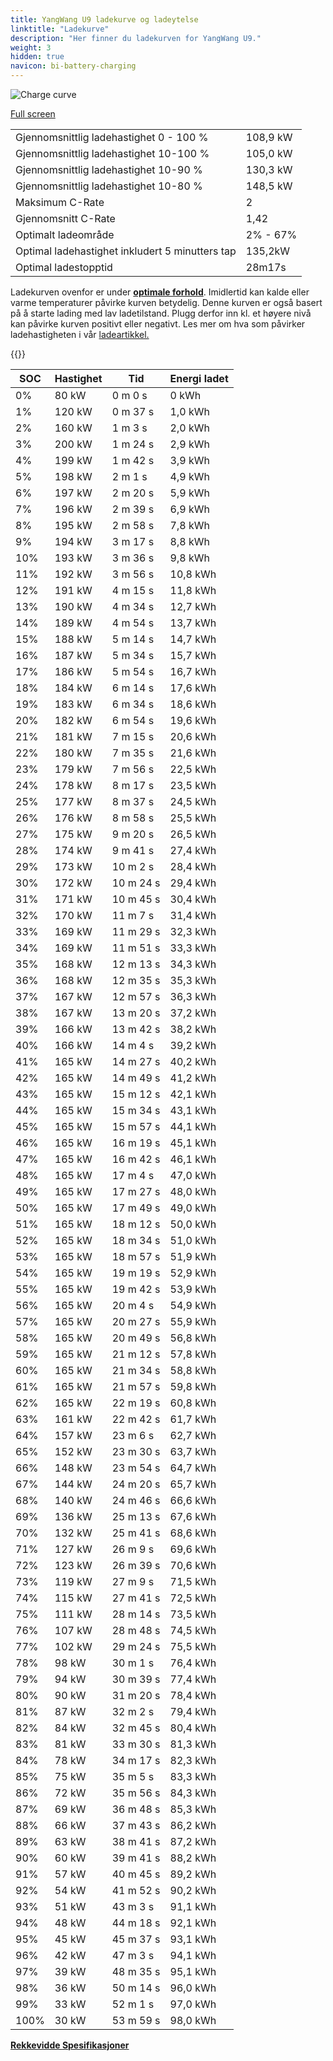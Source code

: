 ```yaml
---
title: YangWang U9 ladekurve og ladeytelse
linktitle: "Ladekurve"
description: "Her finner du ladekurven for YangWang U9."
weight: 3
hidden: true
navicon: bi-battery-charging
---
```

<!-- markdownlint-disable MD033 -->
<img src="../chargingcurve.svg" alt="Charge curve" class="img-fluid">

[Full screen](../chargingcurve.svg)


<table class="table table-striped border">
<tbody>
<tr>
<td>Gjennomsnittlig ladehastighet 0 - 100 %</td><td>108,9 kW</td>
</tr>
<tr>
<td>Gjennomsnittlig ladehastighet 10-100 %</td><td>105,0 kW</td>
</tr>
<tr>
<td>Gjennomsnittlig ladehastighet 10-90 %</td><td>130,3 kW</td>
</tr>
<tr>
<td>Gjennomsnittlig ladehastighet 10-80 %</td><td>148,5 kW</td>
</tr>
<tr>
<td>Maksimum C-Rate</td><td>2</td>
</tr>
<tr>
<td>Gjennomsnitt C-Rate</td><td>1,42</td>
</tr>
<tr>
<td>Optimalt ladeområde</td><td>2% - 67%</td>
</tr>
<tr>
<td>Optimal ladehastighet inkludert 5 minutters tap</td><td>135,2kW</td>
</tr>
<tr>
<td>Optimal ladestopptid</td><td>28m17s</td>
</tr>
</tbody>
</table>


Ladekurven ovenfor er under **[optimale forhold](../../../../../technology/battery/charging/#temperatur)**. Imidlertid kan kalde eller varme temperaturer påvirke kurven betydelig. Denne kurven er også basert på å starte lading med lav ladetilstand. Plugg derfor inn kl. et høyere nivå kan påvirke kurven positivt eller negativt. Les mer om hva som påvirker ladehastigheten i vår [ladeartikkel.](../../../../../technology/battery/charging/)


{{<evkxdisplayaddarticle />}}
<table class="table table-striped border">
<thead>
<tr><th>SOC</th><th>Hastighet</th><th>Tid</th><th>Energi ladet</th></tr>
</thead>
<tbody>
<tr>
<td>0%</td><td>80 kW</td><td> 0 m 0 s </td><td>0 kWh </td>
</tr>
<tr>
<td>1%</td><td>120 kW</td><td> 0 m 37 s </td><td>1,0 kWh </td>
</tr>
<tr>
<td>2%</td><td>160 kW</td><td> 1 m 3 s </td><td>2,0 kWh </td>
</tr>
<tr>
<td>3%</td><td>200 kW</td><td> 1 m 24 s </td><td>2,9 kWh </td>
</tr>
<tr>
<td>4%</td><td>199 kW</td><td> 1 m 42 s </td><td>3,9 kWh </td>
</tr>
<tr>
<td>5%</td><td>198 kW</td><td> 2 m 1 s </td><td>4,9 kWh </td>
</tr>
<tr>
<td>6%</td><td>197 kW</td><td> 2 m 20 s </td><td>5,9 kWh </td>
</tr>
<tr>
<td>7%</td><td>196 kW</td><td> 2 m 39 s </td><td>6,9 kWh </td>
</tr>
<tr>
<td>8%</td><td>195 kW</td><td> 2 m 58 s </td><td>7,8 kWh </td>
</tr>
<tr>
<td>9%</td><td>194 kW</td><td> 3 m 17 s </td><td>8,8 kWh </td>
</tr>
<tr>
<td>10%</td><td>193 kW</td><td> 3 m 36 s </td><td>9,8 kWh </td>
</tr>
<tr>
<td>11%</td><td>192 kW</td><td> 3 m 56 s </td><td>10,8 kWh </td>
</tr>
<tr>
<td>12%</td><td>191 kW</td><td> 4 m 15 s </td><td>11,8 kWh </td>
</tr>
<tr>
<td>13%</td><td>190 kW</td><td> 4 m 34 s </td><td>12,7 kWh </td>
</tr>
<tr>
<td>14%</td><td>189 kW</td><td> 4 m 54 s </td><td>13,7 kWh </td>
</tr>
<tr>
<td>15%</td><td>188 kW</td><td> 5 m 14 s </td><td>14,7 kWh </td>
</tr>
<tr>
<td>16%</td><td>187 kW</td><td> 5 m 34 s </td><td>15,7 kWh </td>
</tr>
<tr>
<td>17%</td><td>186 kW</td><td> 5 m 54 s </td><td>16,7 kWh </td>
</tr>
<tr>
<td>18%</td><td>184 kW</td><td> 6 m 14 s </td><td>17,6 kWh </td>
</tr>
<tr>
<td>19%</td><td>183 kW</td><td> 6 m 34 s </td><td>18,6 kWh </td>
</tr>
<tr>
<td>20%</td><td>182 kW</td><td> 6 m 54 s </td><td>19,6 kWh </td>
</tr>
<tr>
<td>21%</td><td>181 kW</td><td> 7 m 15 s </td><td>20,6 kWh </td>
</tr>
<tr>
<td>22%</td><td>180 kW</td><td> 7 m 35 s </td><td>21,6 kWh </td>
</tr>
<tr>
<td>23%</td><td>179 kW</td><td> 7 m 56 s </td><td>22,5 kWh </td>
</tr>
<tr>
<td>24%</td><td>178 kW</td><td> 8 m 17 s </td><td>23,5 kWh </td>
</tr>
<tr>
<td>25%</td><td>177 kW</td><td> 8 m 37 s </td><td>24,5 kWh </td>
</tr>
<tr>
<td>26%</td><td>176 kW</td><td> 8 m 58 s </td><td>25,5 kWh </td>
</tr>
<tr>
<td>27%</td><td>175 kW</td><td> 9 m 20 s </td><td>26,5 kWh </td>
</tr>
<tr>
<td>28%</td><td>174 kW</td><td> 9 m 41 s </td><td>27,4 kWh </td>
</tr>
<tr>
<td>29%</td><td>173 kW</td><td> 10 m 2 s </td><td>28,4 kWh </td>
</tr>
<tr>
<td>30%</td><td>172 kW</td><td> 10 m 24 s </td><td>29,4 kWh </td>
</tr>
<tr>
<td>31%</td><td>171 kW</td><td> 10 m 45 s </td><td>30,4 kWh </td>
</tr>
<tr>
<td>32%</td><td>170 kW</td><td> 11 m 7 s </td><td>31,4 kWh </td>
</tr>
<tr>
<td>33%</td><td>169 kW</td><td> 11 m 29 s </td><td>32,3 kWh </td>
</tr>
<tr>
<td>34%</td><td>169 kW</td><td> 11 m 51 s </td><td>33,3 kWh </td>
</tr>
<tr>
<td>35%</td><td>168 kW</td><td> 12 m 13 s </td><td>34,3 kWh </td>
</tr>
<tr>
<td>36%</td><td>168 kW</td><td> 12 m 35 s </td><td>35,3 kWh </td>
</tr>
<tr>
<td>37%</td><td>167 kW</td><td> 12 m 57 s </td><td>36,3 kWh </td>
</tr>
<tr>
<td>38%</td><td>167 kW</td><td> 13 m 20 s </td><td>37,2 kWh </td>
</tr>
<tr>
<td>39%</td><td>166 kW</td><td> 13 m 42 s </td><td>38,2 kWh </td>
</tr>
<tr>
<td>40%</td><td>166 kW</td><td> 14 m 4 s </td><td>39,2 kWh </td>
</tr>
<tr>
<td>41%</td><td>165 kW</td><td> 14 m 27 s </td><td>40,2 kWh </td>
</tr>
<tr>
<td>42%</td><td>165 kW</td><td> 14 m 49 s </td><td>41,2 kWh </td>
</tr>
<tr>
<td>43%</td><td>165 kW</td><td> 15 m 12 s </td><td>42,1 kWh </td>
</tr>
<tr>
<td>44%</td><td>165 kW</td><td> 15 m 34 s </td><td>43,1 kWh </td>
</tr>
<tr>
<td>45%</td><td>165 kW</td><td> 15 m 57 s </td><td>44,1 kWh </td>
</tr>
<tr>
<td>46%</td><td>165 kW</td><td> 16 m 19 s </td><td>45,1 kWh </td>
</tr>
<tr>
<td>47%</td><td>165 kW</td><td> 16 m 42 s </td><td>46,1 kWh </td>
</tr>
<tr>
<td>48%</td><td>165 kW</td><td> 17 m 4 s </td><td>47,0 kWh </td>
</tr>
<tr>
<td>49%</td><td>165 kW</td><td> 17 m 27 s </td><td>48,0 kWh </td>
</tr>
<tr>
<td>50%</td><td>165 kW</td><td> 17 m 49 s </td><td>49,0 kWh </td>
</tr>
<tr>
<td>51%</td><td>165 kW</td><td> 18 m 12 s </td><td>50,0 kWh </td>
</tr>
<tr>
<td>52%</td><td>165 kW</td><td> 18 m 34 s </td><td>51,0 kWh </td>
</tr>
<tr>
<td>53%</td><td>165 kW</td><td> 18 m 57 s </td><td>51,9 kWh </td>
</tr>
<tr>
<td>54%</td><td>165 kW</td><td> 19 m 19 s </td><td>52,9 kWh </td>
</tr>
<tr>
<td>55%</td><td>165 kW</td><td> 19 m 42 s </td><td>53,9 kWh </td>
</tr>
<tr>
<td>56%</td><td>165 kW</td><td> 20 m 4 s </td><td>54,9 kWh </td>
</tr>
<tr>
<td>57%</td><td>165 kW</td><td> 20 m 27 s </td><td>55,9 kWh </td>
</tr>
<tr>
<td>58%</td><td>165 kW</td><td> 20 m 49 s </td><td>56,8 kWh </td>
</tr>
<tr>
<td>59%</td><td>165 kW</td><td> 21 m 12 s </td><td>57,8 kWh </td>
</tr>
<tr>
<td>60%</td><td>165 kW</td><td> 21 m 34 s </td><td>58,8 kWh </td>
</tr>
<tr>
<td>61%</td><td>165 kW</td><td> 21 m 57 s </td><td>59,8 kWh </td>
</tr>
<tr>
<td>62%</td><td>165 kW</td><td> 22 m 19 s </td><td>60,8 kWh </td>
</tr>
<tr>
<td>63%</td><td>161 kW</td><td> 22 m 42 s </td><td>61,7 kWh </td>
</tr>
<tr>
<td>64%</td><td>157 kW</td><td> 23 m 6 s </td><td>62,7 kWh </td>
</tr>
<tr>
<td>65%</td><td>152 kW</td><td> 23 m 30 s </td><td>63,7 kWh </td>
</tr>
<tr>
<td>66%</td><td>148 kW</td><td> 23 m 54 s </td><td>64,7 kWh </td>
</tr>
<tr>
<td>67%</td><td>144 kW</td><td> 24 m 20 s </td><td>65,7 kWh </td>
</tr>
<tr>
<td>68%</td><td>140 kW</td><td> 24 m 46 s </td><td>66,6 kWh </td>
</tr>
<tr>
<td>69%</td><td>136 kW</td><td> 25 m 13 s </td><td>67,6 kWh </td>
</tr>
<tr>
<td>70%</td><td>132 kW</td><td> 25 m 41 s </td><td>68,6 kWh </td>
</tr>
<tr>
<td>71%</td><td>127 kW</td><td> 26 m 9 s </td><td>69,6 kWh </td>
</tr>
<tr>
<td>72%</td><td>123 kW</td><td> 26 m 39 s </td><td>70,6 kWh </td>
</tr>
<tr>
<td>73%</td><td>119 kW</td><td> 27 m 9 s </td><td>71,5 kWh </td>
</tr>
<tr>
<td>74%</td><td>115 kW</td><td> 27 m 41 s </td><td>72,5 kWh </td>
</tr>
<tr>
<td>75%</td><td>111 kW</td><td> 28 m 14 s </td><td>73,5 kWh </td>
</tr>
<tr>
<td>76%</td><td>107 kW</td><td> 28 m 48 s </td><td>74,5 kWh </td>
</tr>
<tr>
<td>77%</td><td>102 kW</td><td> 29 m 24 s </td><td>75,5 kWh </td>
</tr>
<tr>
<td>78%</td><td>98 kW</td><td> 30 m 1 s </td><td>76,4 kWh </td>
</tr>
<tr>
<td>79%</td><td>94 kW</td><td> 30 m 39 s </td><td>77,4 kWh </td>
</tr>
<tr>
<td>80%</td><td>90 kW</td><td> 31 m 20 s </td><td>78,4 kWh </td>
</tr>
<tr>
<td>81%</td><td>87 kW</td><td> 32 m 2 s </td><td>79,4 kWh </td>
</tr>
<tr>
<td>82%</td><td>84 kW</td><td> 32 m 45 s </td><td>80,4 kWh </td>
</tr>
<tr>
<td>83%</td><td>81 kW</td><td> 33 m 30 s </td><td>81,3 kWh </td>
</tr>
<tr>
<td>84%</td><td>78 kW</td><td> 34 m 17 s </td><td>82,3 kWh </td>
</tr>
<tr>
<td>85%</td><td>75 kW</td><td> 35 m 5 s </td><td>83,3 kWh </td>
</tr>
<tr>
<td>86%</td><td>72 kW</td><td> 35 m 56 s </td><td>84,3 kWh </td>
</tr>
<tr>
<td>87%</td><td>69 kW</td><td> 36 m 48 s </td><td>85,3 kWh </td>
</tr>
<tr>
<td>88%</td><td>66 kW</td><td> 37 m 43 s </td><td>86,2 kWh </td>
</tr>
<tr>
<td>89%</td><td>63 kW</td><td> 38 m 41 s </td><td>87,2 kWh </td>
</tr>
<tr>
<td>90%</td><td>60 kW</td><td> 39 m 41 s </td><td>88,2 kWh </td>
</tr>
<tr>
<td>91%</td><td>57 kW</td><td> 40 m 45 s </td><td>89,2 kWh </td>
</tr>
<tr>
<td>92%</td><td>54 kW</td><td> 41 m 52 s </td><td>90,2 kWh </td>
</tr>
<tr>
<td>93%</td><td>51 kW</td><td> 43 m 3 s </td><td>91,1 kWh </td>
</tr>
<tr>
<td>94%</td><td>48 kW</td><td> 44 m 18 s </td><td>92,1 kWh </td>
</tr>
<tr>
<td>95%</td><td>45 kW</td><td> 45 m 37 s </td><td>93,1 kWh </td>
</tr>
<tr>
<td>96%</td><td>42 kW</td><td> 47 m 3 s </td><td>94,1 kWh </td>
</tr>
<tr>
<td>97%</td><td>39 kW</td><td> 48 m 35 s </td><td>95,1 kWh </td>
</tr>
<tr>
<td>98%</td><td>36 kW</td><td> 50 m 14 s </td><td>96,0 kWh </td>
</tr>
<tr>
<td>99%</td><td>33 kW</td><td> 52 m 1 s </td><td>97,0 kWh </td>
</tr>
<tr>
<td>100%</td><td>30 kW</td><td> 53 m 59 s </td><td>98,0 kWh </td>
</tr>
</tbody>
</table>

<div class="mt-3 mb-3">
<a href="../rangeandconsumption/" class="text-decoration-none text-black">
<strong><i class="bi-arrow-left"></i> Rekkevidde </strong>
</a>
<a href="../specifications/" class="text-decoration-none text-black float-end">
<strong>Spesifikasjoner <i class="bi-arrow-right"></i></strong>
</a>
</div>

